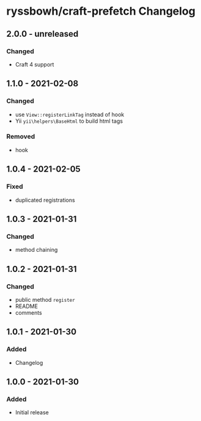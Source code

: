# ryssbowh/craft-prefetch Changelog

## 2.0.0 - unreleased
### Changed
- Craft 4 support

## 1.1.0 - 2021-02-08
### Changed
- use `View::registerLinkTag` instead of hook
- Yii `yii\helpers\BaseHtml` to build html tags

### Removed
- hook

## 1.0.4 - 2021-02-05
### Fixed
- duplicated registrations

## 1.0.3 - 2021-01-31
### Changed
- method chaining

## 1.0.2 - 2021-01-31
### Changed
- public method `register`
- README
- comments

## 1.0.1 - 2021-01-30
### Added
- Changelog

## 1.0.0 - 2021-01-30
### Added
- Initial release
